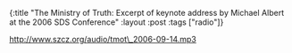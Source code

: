 {:title "The Ministry of Truth: Excerpt of keynote address by Michael Albert at the 2006 SDS Conference"
:layout :post
:tags  ["radio"]}

<http://www.szcz.org/audio/tmot\_2006-09-14.mp3>

